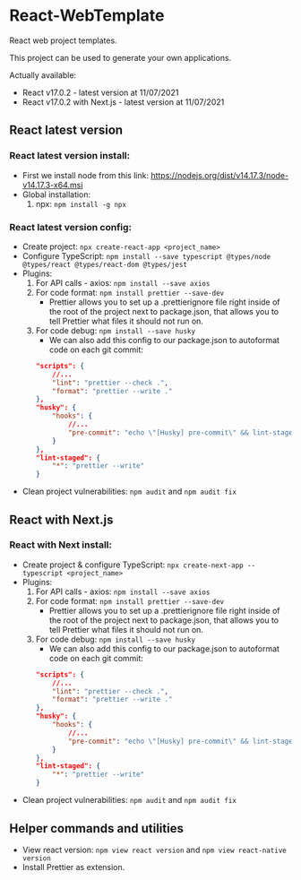 # React-WebTemplate
React web project templates.

This project can be used to generate your own applications.

Actually available:
* React v17.0.2 - latest version at 11/07/2021
* React v17.0.2 with Next.js - latest version at 11/07/2021

## React latest version
### React latest version install:
* First we install node from this link: https://nodejs.org/dist/v14.17.3/node-v14.17.3-x64.msi
* Global installation:
    1. npx: `npm install -g npx`

### React latest version config:
* Create project: `npx create-react-app <project_name>`
* Configure TypeScript: `npm install --save typescript @types/node @types/react @types/react-dom @types/jest`
* Plugins:
    1. For API calls - axios: `npm install --save axios`
    2. For code format: `npm install prettier --save-dev`
        * Prettier allows you to set up a .prettierignore file right inside of the root of the project next to package.json, that allows you to tell Prettier what files it should not run on.
    3. For code debug: `npm install --save husky`
        * We can also add this config to our package.json to autoformat code on each git commit:
        ```json
        "scripts": {
            //...
            "lint": "prettier --check .",
            "format": "prettier --write ."
        },
        "husky": {
            "hooks": {
                //...
                "pre-commit": "echo \"[Husky] pre-commit\" && lint-staged"
            }
        },
        "lint-staged": {
            "*": "prettier --write"
        }
        ```
* Clean project vulnerabilities: `npm audit` and `npm audit fix`

## React with Next.js
### React with Next install:
* Create project & configure TypeScript: `npx create-next-app --typescript <project_name>`
* Plugins:
    1. For API calls - axios: `npm install --save axios`
    2. For code format: `npm install prettier --save-dev`
        * Prettier allows you to set up a .prettierignore file right inside of the root of the project next to package.json, that allows you to tell Prettier what files it should not run on.
    3. For code debug: `npm install --save husky`
        * We can also add this config to our package.json to autoformat code on each git commit:
        ```json
        "scripts": {
            //...
            "lint": "prettier --check .",
            "format": "prettier --write ."
        },
        "husky": {
            "hooks": {
                //...
                "pre-commit": "echo \"[Husky] pre-commit\" && lint-staged"
            }
        },
        "lint-staged": {
            "*": "prettier --write"
        }
        ```
* Clean project vulnerabilities: `npm audit` and `npm audit fix`

## Helper commands and utilities
* View react version: `npm view react version` and `npm view react-native version`
* Install Prettier as extension.